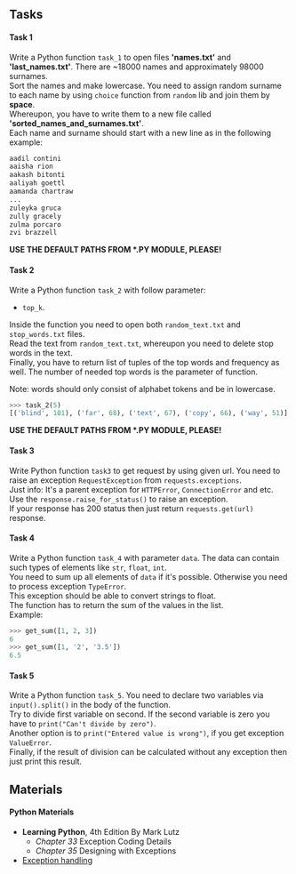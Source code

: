 ﻿
## Tasks

#### Task 1
Write a Python function `task_1` to open files __'names.txt'__ and __'last_names.txt'__. There are ~18000 names and approximately 98000 surnames.  
Sort the names and make lowercase. You need to assign random surname to each name by using `choice` function from `random` lib and join them by __space__.  
Whereupon, you have to write them to a new file called __'sorted_names_and_surnames.txt'__.  
Each name and surname should start with a new line as in the following example:  

```python
aadil contini
aaisha rion
aakash bitonti
aaliyah goettl
aamanda chartraw
...
zuleyka gruca
zully gracely
zulma porcaro
zvi brazzell
```

__USE THE DEFAULT PATHS FROM *.PY MODULE, PLEASE!__


#### Task 2
Write a Python function `task_2` with follow parameter:
* `top_k`.

Inside the function you need to open both `random_text.txt` and `stop_words.txt` files.   
Read the text from `random_text.txt`, whereupon you need to delete stop words in the text.  
Finally, you have to return list of tuples of the top words and frequency as well. The number of needed top words is the parameter of function.  
  
Note: words should only consist of alphabet tokens and be in lowercase.
```python
>>> task_2(5)
[('blind', 101), ('far', 68), ('text', 67), ('copy', 66), ('way', 51)]
```

__USE THE DEFAULT PATHS FROM *.PY MODULE, PLEASE!__

#### Task 3
Write Python function `task3` to get request by using given url. You need to raise an exception `RequestException` from `requests.exceptions`.  
Just info: It's a parent exception for `HTTPError`, `ConnectionError` and etc.  
Use the `response.raise_for_status()` to raise an exception.  
If your response has 200 status then just return `requests.get(url)` response.  

#### Task 4
Write a Python function `task_4` with parameter `data`. The data can contain such types of elements like `str`, `float`, `int`.  
You need to sum up all elements of `data` if it's possible. Otherwise you need to process exception `TypeError`.  
This exception should be able to convert strings to float.  
The function has to return the sum of the values in the list.  
Example:
```python
>>> get_sum([1, 2, 3])
6
>>> get_sum([1, '2', '3.5'])
6.5
```

#### Task 5
Write a Python function `task_5`. You need to declare two variables via `input().split()` in the body of the function.  
Try to divide first variable on second. If the second variable is zero you have to `print("Can't divide by zero")`.  
Another option is to `print("Entered value is wrong")`, if you get exception `ValueError`.  
Finally, if the result of division can be calculated without any exception then just print this result.


## Materials

#### Python Materials
* __Learning Python__, 4th Edition By Mark Lutz
  * _Chapter 33_ Exception Coding Details
  * _Chapter 35_ Designing with Exceptions
* [Exception handling](https://metanit.com/python/tutorial/2.11.php)



